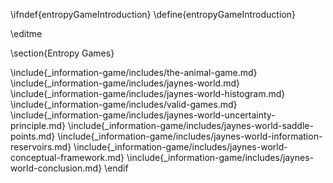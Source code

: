\ifndef{entropyGameIntroduction}
\define{entropyGameIntroduction}

\editme

\section{Entropy Games}

\include{_information-game/includes/the-animal-game.md}
\include{_information-game/includes/jaynes-world.md}
\include{_information-game/includes/jaynes-world-histogram.md}
\include{_information-game/includes/valid-games.md}
\include{_information-game/includes/jaynes-world-uncertainty-principle.md}
\include{_information-game/includes/jaynes-world-saddle-points.md}
\include{_information-game/includes/jaynes-world-information-reservoirs.md}
\include{_information-game/includes/jaynes-world-conceptual-framework.md}
\include{_information-game/includes/jaynes-world-conclusion.md}
\endif 
